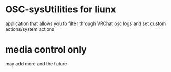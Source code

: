 # OSC-sysUtilities for liunx 
application that allows you to filter through VRChat osc logs and set custom actions/system actions
# media control only
may add more and the future
